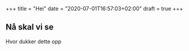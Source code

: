 +++
title = "Hei"
date = "2020-07-01T16:57:03+02:00"
draft = true
+++

## Nå skal vi se

Hvor dukker dette opp
